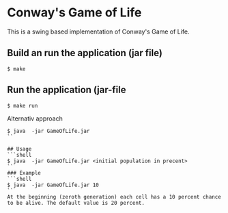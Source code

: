 # Conway's Game of Life

This is a swing based implementation of Conway's Game of Life.


## Build an run the application (jar file)
```shell
$ make 
```

## Run the application (jar-file
```shell
$ make run
```

Alternativ approach
```shell
$ java  -jar GameOfLife.jar
``

## Usage 
```shell
$ java  -jar GameOfLife.jar <initial population in precent>
``
### Example
```shell
$ java  -jar GameOfLife.jar 10
``
At the beginning (zeroth generation) each cell has a 10 percent chance
to be alive. The default value is 20 percent.

